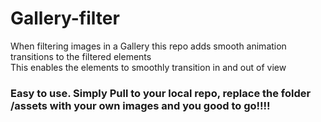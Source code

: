 # Gallery-filter  
When filtering images in a Gallery this repo adds smooth animation transitions to the filtered elements  
This enables the elements to smoothly transition in and out of view  
### Easy to use. Simply Pull to your local repo, replace the folder /assets with your own images and you good to go!!!!
